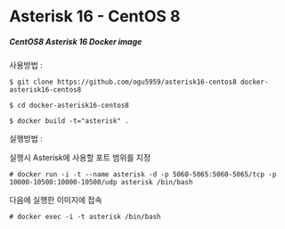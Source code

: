 # Asterisk 16 - CentOS 8

##### CentOS8 Asterisk 16 Docker image 

사용방법 :

`$ git clone https://github.com/ogu5959/asterisk16-centos8 docker-asterisk16-centos8`

`$ cd docker-asterisk16-centos8`

`$ docker build -t="asterisk" .`

실행방법 :

실행시 Asterisk에 사용할 포트 범위를 지정

`# docker run -i -t --name asterisk -d -p 5060-5065:5060-5065/tcp -p 10000-10500:10000-10500/udp asterisk /bin/bash`

다음에 실행한 이미지에 접속

`# docker exec -i -t asterisk /bin/bash`


